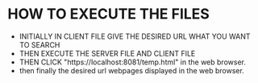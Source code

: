 # HOW TO EXECUTE THE FILES
- INITIALLY IN CLIENT FILE GIVE THE DESIRED URL WHAT YOU WANT TO SEARCH
- THEN EXECUTE THE SERVER FILE AND CLIENT FILE
- THEN CLICK "https://localhost:8081/temp.html" in the web browser.
- then finally the desired url webpages displayed in the web browser.

